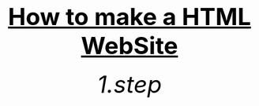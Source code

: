 <html>
<head>
	<title>f.s.</title>
</head>



<body>
        <center><h1><font size="120"><font color="black"><u>How to make a HTML WebSite</u></font></font></h1></center>
	<center><h6><font size="10"><font color="black">1.step</font></font></h6></center>
	<center><h6><font size="10"><font color="black"><p>
<html>
	<head>
		<title>________<title>
	</head>

		<body>
			_________________________________
			_________________________________
		</body>

</html></p></font></font></h6></center>
						      
<a href="https://bulbuwad.github.io/Bulbuwa.GitHub.io/">click here</a>
</body>
</html>
